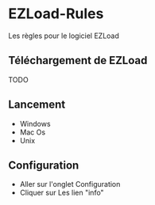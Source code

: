 # EZLoad-Rules
Les règles pour le logiciel EZLoad

## Téléchargement de EZLoad
TODO

## Lancement
* Windows
* Mac Os
* Unix

## Configuration
* Aller sur l'onglet Configuration 
* Cliquer sur Les lien "info"

